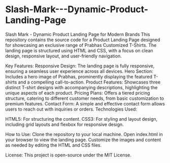 # Slash-Mark---Dynamic-Product-Landing-Page
Slash Mark - Dynamic Product Landing Page for Modern Brands
This repository contains the source code for a Product Landing Page designed for showcasing an exclusive range of Prabhas Customized T-Shirts. The landing page is structured using HTML and CSS, with a focus on clean design, responsive layout, and user-friendly navigation.

Key Features:
Responsive Design: The landing page is fully responsive, ensuring a seamless user experience across all devices.
Hero Section: Includes a hero image of Prabhas, prominently displaying the featured T-shirts and a compelling call-to-action.
Product Features: Showcases three distinct T-shirt designs with accompanying descriptions, highlighting the unique aspects of each product.
Pricing Plans: Offers a tiered pricing structure, catering to different customer needs, from basic customization to premium features.
Contact Form: A simple and effective contact form allows users to reach out with inquiries or orders.
Technologies Used:


HTML5: For structuring the content.
CSS3: For styling and layout design, including grid layouts and flexbox for responsive design.


How to Use:
Clone the repository to your local machine.
Open index.html in your browser to view the landing page.
Customize the images and content as needed by editing the HTML and CSS files.


License:
This project is open-source under the MIT License.

